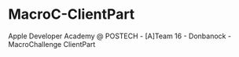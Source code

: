 # MacroC-ClientPart
Apple Developer Academy @ POSTECH - [A]Team 16 - Donbanock - MacroChallenge ClientPart
